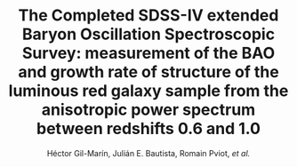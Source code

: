 ---
number: "37"
title: "The Completed SDSS-IV extended Baryon Oscillation Spectroscopic Survey: measurement of the BAO and growth rate of structure of the luminous red galaxy sample from the anisotropic power spectrum between redshifts 0.6 and 1.0"
arxiv_link: "https://arxiv.org/abs/2007.08994"
arxiv_id: "2007.08994"
author: "H&eacute;ctor Gil-Mar&iacute;n, Juli&aacute;n E. Bautista, Romain Pviot, <em>et al.</em>"
reviewed: True
journal: "MNRAS, 498, 2492 (2020)"
---